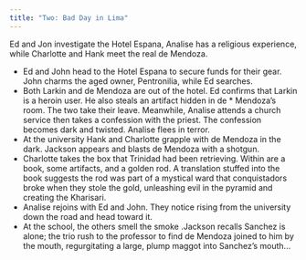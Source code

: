 ```yaml
---
title: "Two: Bad Day in Lima"
---
```


Ed and Jon investigate the Hotel Espana, Analise has a religious experience, while Charlotte and Hank meet the real de Mendoza.

* Ed and John head to the Hotel Espana to secure funds for their gear. John charms the aged owner, Pentronilia, while Ed searches. 
* Both Larkin and de Mendoza are out of the hotel. Ed confirms that Larkin is a heroin user. He also steals an artifact hidden in de * Mendoza’s room. The two take their leave.
Meanwhile, Analise attends a church service then takes a confession with the priest. The confession becomes dark and twisted. Analise flees in terror. 
* At the university Hank and Charlotte grapple with de Mendoza in the dark. Jackson appears and blasts de Mendoza with a shotgun. 
* Charlotte takes the box that Trinidad had been retrieving. Within are a book, some artifacts, and a golden rod. A translation stuffed into the book suggests the rod was part of a mystical ward that conquistadors broke when they stole the gold, unleashing evil in the pyramid and creating the Kharisari. 
* Analise rejoins with Ed and John. They notice rising from the university down the road and head toward it. 
* At the school, the others smell the smoke .Jackson recalls Sanchez is alone; the trio rush to the professor to find de Mendoza joined to him by the mouth, regurgitating a large, plump maggot into Sanchez’s mouth...
